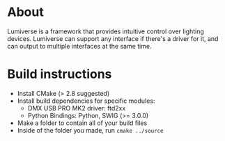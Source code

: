 # About
Lumiverse is a framework that provides intuitive control over lighting devices.
Lumiverse can support any interface if there's a driver for it, and can output to
multiple interfaces at the same time.

# Build instructions
* Install CMake (> 2.8 suggested)
* Install build dependencies for specific modules:
    * DMX USB PRO MK2 driver: ftd2xx
    * Python Bindings: Python, SWIG (>= 3.0.0)
* Make a folder to contain all of your build files
* Inside of the folder you made, run `cmake ../source`
